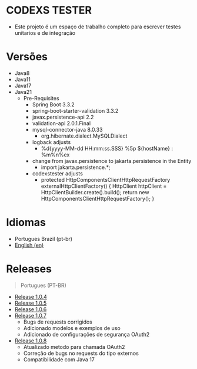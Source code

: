 # CODEXS TESTER
- Este projeto é um espaço de trabalho completo para escrever testes unitarios e de integração


# Versões

- Java8
- Java11
- Java17
- Java21
  - Pre-Requisites
    - Spring Boot 3.3.2
    - spring-boot-starter-validation 3.3.2
    - javax.persistence-api 2.2
    - validation-api 2.0.1.Final
    - mysql-connector-java 8.0.33
      - org.hibernate.dialect.MySQLDialect
    - logback adjusts
      - <pattern>%d{yyyy-MM-dd HH:mm:ss.SSS} %5p ${hostName} : %m%n%ex</pattern>
    - change from javax.persistence to jakarta.persistence in the Entity
      - import jakarta.persistence.*;
    - codexstester adjusts
      - protected HttpComponentsClientHttpRequestFactory externalHttpClientFactory() {
        HttpClient httpClient = HttpClientBuilder.create().build();
        return new HttpComponentsClientHttpRequestFactory();
        }


# Idiomas

- Portugues Brazil (pt-br)
- <a href="README-EN.md">English (en)</a>


# Releases

> Portugues (PT-BR)

- <a href="data/pt-br/RELEASE_1.0.4.md">Release 1.0.4</a>
- <a href="data/pt-br/RELEASE_1.0.5.md">Release 1.0.5</a>
- <a href="data/pt-br/RELEASE_1.0.6.md">Release 1.0.6</a>
- <a href="data/pt-br/RELEASE_1.0.7.md">Release 1.0.7</a>
  - Bugs de requests corrigidos
  - Adicionado modelos e exemplos de uso
  - Adicionado de configurações de segurança OAuth2
- <a href="data/pt-br/RELEASE_1.0.8.md">Release 1.0.8</a>
  - Atualizado metodo para chamada OAuth2
  - Correção de bugs no requests do tipo externos
  - Compatibilidade com Java 17
